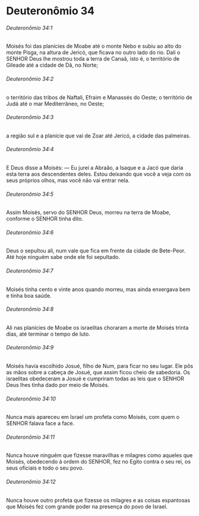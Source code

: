 # Deuteronômio 34

###### Deuteronômio 34:1

Moisés foi das planícies de Moabe até o monte Nebo e subiu ao alto do monte Pisga, na altura de Jericó, que ficava no outro lado do rio. Dali o SENHOR Deus lhe mostrou toda a terra de Canaã, isto é, o território de Gileade até a cidade de Dã, no Norte;

###### Deuteronômio 34:2

o território das tribos de Naftali, Efraim e Manassés do Oeste; o território de Judá até o mar Mediterrâneo, no Oeste;

###### Deuteronômio 34:3

a região sul e a planície que vai de Zoar até Jericó, a cidade das palmeiras.

###### Deuteronômio 34:4

E Deus disse a Moisés: — Eu jurei a Abraão, a Isaque e a Jacó que daria esta terra aos descendentes deles. Estou deixando que você a veja com os seus próprios olhos, mas você não vai entrar nela.

###### Deuteronômio 34:5

Assim Moisés, servo do SENHOR Deus, morreu na terra de Moabe, conforme o SENHOR tinha dito.

###### Deuteronômio 34:6

Deus o sepultou ali, num vale que fica em frente da cidade de Bete-Peor. Até hoje ninguém sabe onde ele foi sepultado.

###### Deuteronômio 34:7

Moisés tinha cento e vinte anos quando morreu, mas ainda enxergava bem e tinha boa saúde.

###### Deuteronômio 34:8

Ali nas planícies de Moabe os israelitas choraram a morte de Moisés trinta dias, até terminar o tempo de luto.

###### Deuteronômio 34:9

Moisés havia escolhido Josué, filho de Num, para ficar no seu lugar. Ele pôs as mãos sobre a cabeça de Josué, que assim ficou cheio de sabedoria. Os israelitas obedeceram a Josué e cumpriram todas as leis que o SENHOR Deus lhes tinha dado por meio de Moisés.

###### Deuteronômio 34:10

Nunca mais apareceu em Israel um profeta como Moisés, com quem o SENHOR falava face a face.

###### Deuteronômio 34:11

Nunca houve ninguém que fizesse maravilhas e milagres como aqueles que Moisés, obedecendo à ordem do SENHOR, fez no Egito contra o seu rei, os seus oficiais e todo o seu povo.

###### Deuteronômio 34:12

Nunca houve outro profeta que fizesse os milagres e as coisas espantosas que Moisés fez com grande poder na presença do povo de Israel.

